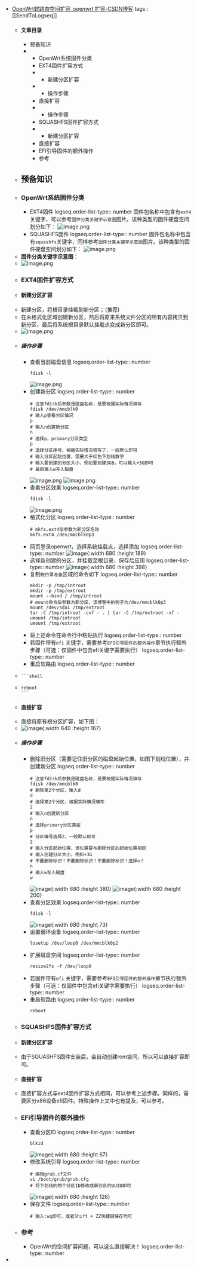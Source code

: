 - [OpenWrt软路由空间扩容_openwrt 扩容-CSDN博客](https://blog.csdn.net/ls0111/article/details/128769859)
  tags:: [[SendToLogseq]]
	- #### 文章目录
		- 预备知识
		- * OpenWrt系统固件分类
		  * EXT4固件扩容方式
		  * * 新建分区扩容
		  * * 操作步骤
		  * 直接扩容
		  * * 操作步骤
		  * SQUASHFS固件扩容方式
		  * * 新建分区扩容
		  * 直接扩容
		  * EFI引导固件的额外操作
		  * 参考
	- ## 预备知识
	- ### OpenWrt系统固件分类
		- EXT4固件
		  logseq.order-list-type:: number
		  固件包名称中包含有`ext4`关键字，可以参考`固件分类关键字示意图`图片。该种类型的固件硬盘空间划分如下：
		  ![image.png](../assets/image_1722474776447_0.png)
		- SQUASHFS固件
		  logseq.order-list-type:: number
		  固件包名称中包含有`squashfs`关键字，同样参考`固件分类关键字示意图`图片。该种类型的固件硬盘空间划分如下：
		  ![image.png](../assets/image_1722474802596_0.png)
	- **固件分类关键字示意图：**
	- ![image.png](../assets/image_1722474820453_0.png)
	- ### EXT4固件扩容方式
	- #### 新建分区扩容
	- 新建分区，将根目录挂载到新分区；（推荐)
	- 在未格式化区域创建新分区，然后将原来系统文件分区的所有内容拷贝到新分区，最后将系统根目录默认挂载点变成新分区即可。
	- ![image.png](../assets/image_1722474832051_0.png)
	- ##### 操作步骤
		- 查看当前磁盘信息
		  logseq.order-list-type:: number
		  ```shell
		  fdisk -l
		  ```
		  ![image.png](../assets/image_1722474848126_0.png)
		- 创建新分区
		  logseq.order-list-type:: number
		  ```shell
		  # 注意fdisk后参数是磁盘名称，是要根据实际情况填写
		  fdisk /dev/mmcblk0
		  # 输入p查看分区情况
		  p
		  # 输入n创建新分区
		  n
		  # 选择p，primary分区类型
		  p
		  # 选择分区序号，根据实际情况填写了，一般默认即可
		  # 输入分区起始位置，需要大于红色下划线数字
		  # 输入要创建的分区大小，例如要创建3GB，可以输入+3G即可
		  # 最后输入w写入磁盘
		  ```
		  ![image.png](../assets/image_1722475001354_0.png) ![image.png](../assets/image_1722475043975_0.png)
		- 查看分区效果
		  logseq.order-list-type:: number
		  ```shell
		  fdisk -l
		  ```
		  ![image.png](../assets/image_1722475058870_0.png)
		- 格式化分区
		  logseq.order-list-type:: number
		  ```shell
		  # mkfs.ext4后参数为新分区名称
		  mkfs.ext4 /dev/mmcblk0p3
		  ```
		- 网页登录openwrt，选择系统挂载点，选择添加
		  logseq.order-list-type:: number
		  ![image](https://i-blog.csdnimg.cn/blog_migrate/f767fd19eb6c0a20dfc4c64ba7355f3e.png){:width 680 :height 189}
		- 选择新创建的分区，并挂载至根目录，保存后应用
		  logseq.order-list-type:: number
		  ![image](https://i-blog.csdnimg.cn/blog_migrate/41e03e7ab646dbc55b31bbf7b8ad2421.png){:width 680 :height 398}
		- 复制`根目录准备`区域的命令如下
		  logseq.order-list-type:: number
		  ```shell
		  mkdir -p /tmp/introot
		  mkdir -p /tmp/extroot
		  mount --bind / /tmp/introot
		  # mount命令后参数为新分区，该博客中的例子为/dev/mmcblk0p3
		  mount /dev/sda1 /tmp/extroot
		  tar -C /tmp/introot -cvf - . | tar -C /tmp/extroot -xf -
		  umount /tmp/introot
		  umount /tmp/extroot
		  ```
		- 将上述命令在命令行中粘贴执行
		  logseq.order-list-type:: number
		- 若固件带有`efi` 关键字，需要参考`EFI引导固件的额外操作`章节执行额外步骤（可选：仅固件中包含efi关键字需要执行）
		  logseq.order-list-type:: number
		- 重启软路由
		  logseq.order-list-type:: number
	- ````
	  ```shell
	  ````
	- ````
	  reboot
	  ```
	  ````
	- #### 直接扩容
	- 直接将原有根分区扩容，如下图：
	- ![image](https://i-blog.csdnimg.cn/blog_migrate/fbc054c54490700da715437bc5bff7d4.png){:width 640 :height 167}
	- ##### 操作步骤
		- 删除旧分区（需要记住旧分区的磁盘起始位置，如图下划线位置），并创建新分区
		  logseq.order-list-type:: number
		  ```shell
		  # 注意fdisk后参数是磁盘名称，是要根据实际情况填写
		  fdisk /dev/mmcblk0
		  # 删除第2个分区，输入d
		  d
		  # 选择第2个分区，根据实际情况填写
		  2
		  # 输入n创建新分区
		  n
		  # 选择primary分区类型
		  p
		  # 分区编号选择2，一般默认即可
		  2
		  # 输入分区起始位置，该位置要与删除分区的起始位置相同
		  # 输入创建分区大小，例如+3G
		  # 不要删除标识！不要删除标识！不要删除标识！选择n！
		  n
		  # 输入w写入磁盘
		  w
		  ```
		  ![image](https://i-blog.csdnimg.cn/blog_migrate/a52930594e2004ad8dad670f48e1393a.png){:width 680 :height 380}
		  ![image](https://i-blog.csdnimg.cn/blog_migrate/ee1570d8cfdadee65f39d36a90e61d6f.png){:width 680 :height 200}
		- 查看分区效果
		  logseq.order-list-type:: number
		  ```shell
		  fdisk -l
		  ```
		  ![image](https://i-blog.csdnimg.cn/blog_migrate/a049afee7bd8b4f5596e384ffd012a15.png){:width 680 :height 73}
		- 设置循环设备
		  logseq.order-list-type:: number
		  ```shell
		  losetup /dev/loop0 /dev/mmcblk0p2
		  ```
		- 扩展磁盘空间
		  logseq.order-list-type:: number
		  ```shell
		  resize2fs -f /dev/loop0
		  ```
		- 若固件带有`efi` 关键字，需要参考`EFI引导固件的额外操作`章节执行额外步骤（可选：仅固件中包含efi关键字需要执行）
		  logseq.order-list-type:: number
		- 重启软路由
		  logseq.order-list-type:: number
		  ```shell
		  reboot
		  ```
	- ### SQUASHFS固件扩容方式
	- #### 新建分区扩容
	- 由于SQUASHFS固件安装后，会自动创建rom空间，所以可以直接扩容即可。
	- #### 直接扩容
	- 直接扩容方式与ext4固件扩容方式相同，可以参考上述步骤。同样的，需要区分x86设备efi固件。特殊操作上文中也有提及，可以参考。
	- ### EFI引导固件的额外操作
		- 查看分区ID
		  logseq.order-list-type:: number
		  ```shell
		  blkid
		  ```
		  ![image](https://i-blog.csdnimg.cn/blog_migrate/c1aa069d4076687fea8866782e66baa4.png){:width 680 :height 67}
		- 修改系统引导
		  logseq.order-list-type:: number
		  ```shell
		  # 编辑grub.cf文件
		  vi /boot/grub/grub.cfg
		  # 将下划线的两个分区ID修改成新分区的UUID即可
		  ```
		  ![image](https://i-blog.csdnimg.cn/blog_migrate/6a4c26afe9eb6557522249d3dcd6fad7.png){:width 680 :height 126}
		- 保存文件
		  logseq.order-list-type:: number
		  ```shell
		  # 输入:wq即可，或者Shift + ZZ快捷键保存均可
		  ```
	- ### 参考
		- OpenWrt的空间扩容问题，可以这么直接解决！
		  logseq.order-list-type:: number
-